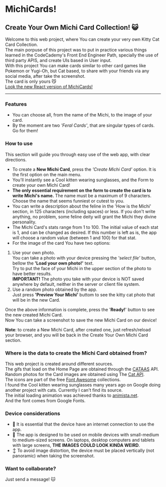 # MichiCards!
## Create Your Own Michi Card Collection! :smiley_cat:

Welcome to this web project, where You can create your very own Kitty Cat Card Collection.\
The main porpuse of this project was to put in practice various things learned in the CodeCademy's Front End Engineer Path, specially the use of third party APIS, and create UIs based in User input.\
With this project You can make cards similar to other card games like Pokemon or Yugi-Oh, but Cat based, to share with your friends via any social media, after take the screenshot.\
The card is only yours :smirk_cat:\
[Look the new React version of MichiCards!](https://github.com/Ariel-GonzAguer/michiCards-React-Vite-version)
- - - 


### Features
- You can choose all, from the name of the Michi, to the image of your card.
- By the moment are two *'Feral Cards'*, that are singular types of cards. Go for them!


### How to use
This section will guide you through easy use of the web app, with clear directions.
- To create a **New Michi Card**, press the *'Create Michi Card'* option.
It is the first option on the main menu.
- You'll instantly see a Cool kitten wearing sunglasses, and the Form to create your own Michi Card!
- **The only essential requirement on the form to create the card is to write Michi's name.**
The name must be a maximum of 9 characters. Choose the name that seems funniest or cutest to you.
- You can write a description about the feline in the 'How is the Michi' section, in 125 characters (including spaces) or less. If you don't write anything, no problem, some feline deity will grant the Michi they divine personality.
- The Michi Card's stats range from 1 to 100. The initial value of each stat is 1, and can be changed as desired. If this number is left as is, the app will choose a random value (between 1 and 100) for that stat.
- For the image of the card You have two options:
1. Use your own photo.\
You can take a photo with your device pressing the *'select file'* button, bellow the **'Load your own photo!'** text.\
Try to put the face of your Michi in the upper section of the photo to have better results.\
**IMPORTANT!** The photo you take with your device is NOT saved anywhere by default, neither in the server or client file system.
2. Use a random photo obtained by the app.\
Just press **'Preview Your Michi'** buttom to see the kitty cat photo that will be in the new Card.

Once the above information is complete, press the '**Ready!**' button to see the new created Michi Card.\
Now You can take a screenshot to save the new Michi Card on our device!

**Note**: to create a New Michi Card, after created one, just refresh/reload your browser, and you will be back in the Create Your Own Michi Card section.

### Where is the data to create the Michi Card obtained from?
This web project is created around different sources.\
The gifs that load on the Home Page are obtained through the [CATAAS](https://cataas.com/) API.\
Random photos for the Card images are obtained using The [Cat API](https://thecatapi.com/).\
The icons are part of the free [Font Awesome](https://fontawesome.com/) collections.\
I found the Cool kitten wearing sunglasses many years ago on Google doing another project with cats. Currently I can't find its source.\
The initial loading animation was achieved thanks to [animista.net](https://animista.net/).\
And the font comes from Google Fonts.

### Device considerations
- :signal_strength: It is essential that the device have an internet connection to use the app.
- :iphone: The app is designed to be used on mobile devices with small-medium to medium-sized screens. On laptops, desktop computers and tablets with large screens, **THE IMAGES COULD LOOK KINDA WEIRD**.
- :arrow_up_down: To avoid image distortion, the device must be placed vertically (not panoramic) when taking the screenshot.


### Want to collaborate?
Just send a message! :cat:

